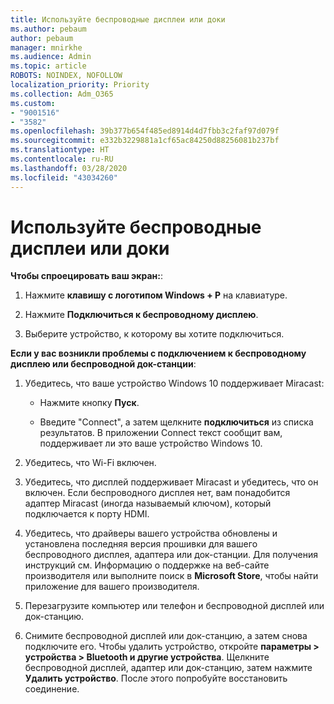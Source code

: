 ```yaml
---
title: Используйте беспроводные дисплеи или доки
ms.author: pebaum
author: pebaum
manager: mnirkhe
ms.audience: Admin
ms.topic: article
ROBOTS: NOINDEX, NOFOLLOW
localization_priority: Priority
ms.collection: Adm_O365
ms.custom:
- "9001516"
- "3582"
ms.openlocfilehash: 39b377b654f485ed8914d4d7fbb3c2faf97d079f
ms.sourcegitcommit: e332b3229881a1cf65ac84250d88256081b237bf
ms.translationtype: HT
ms.contentlocale: ru-RU
ms.lasthandoff: 03/28/2020
ms.locfileid: "43034260"
---
```

# <a name="use-wireless-displays-or-docks"></a>Используйте беспроводные дисплеи или доки

**Чтобы спроецировать ваш экран:**:

1. Нажмите **клавишу с логотипом Windows + P** на клавиатуре.

2. Нажмите **Подключиться к беспроводному дисплею**.

3. Выберите устройство, к которому вы хотите подключиться.

**Если у вас возникли проблемы с подключением к беспроводному дисплею или беспроводной док-станции**:

1. Убедитесь, что ваше устройство Windows 10 поддерживает Miracast: 

    - Нажмите кнопку **Пуск**.
    
    - Введите "Connect", а затем щелкните **подключиться** из списка результатов. В приложении Connect текст сообщит вам, поддерживает ли это ваше устройство Windows 10. 

2. Убедитесь, что Wi-Fi включен. 

3. Убедитесь, что дисплей поддерживает Miracast и убедитесь, что он включен. Если беспроводного дисплея нет, вам понадобится адаптер Miracast (иногда называемый ключом), который подключается к порту HDMI.

4. Убедитесь, что драйверы вашего устройства обновлены и установлена последняя версия прошивки для вашего беспроводного дисплея, адаптера или док-станции. Для получения инструкций см. Информацию о поддержке на веб-сайте производителя или выполните поиск в **Microsoft Store**, чтобы найти приложение для вашего производителя.

5. Перезагрузите компьютер или телефон и беспроводной дисплей или док-станцию.

6. Снимите беспроводной дисплей или док-станцию, а затем снова подключите его. Чтобы удалить устройство, откройте **параметры > устройства > Bluetooth и другие устройства**. Щелкните беспроводной дисплей, адаптер или док-станцию, затем нажмите **Удалить устройство**. После этого попробуйте восстановить соединение.
